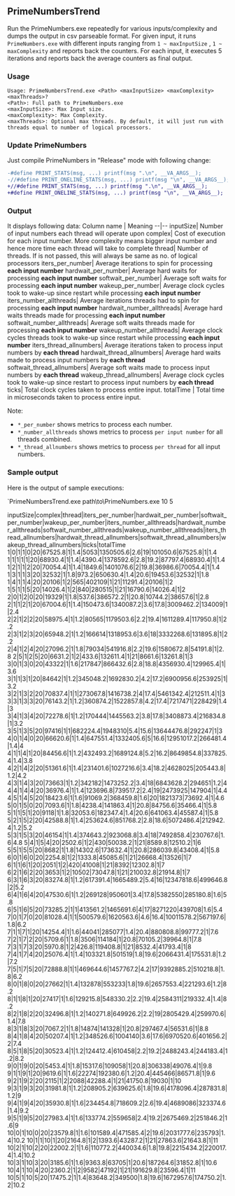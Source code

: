 ## PrimeNumbersTrend

Run the PrimeNumbers.exe repeatedly for various inputs/complexity and dumps the output in csv parseable format. For given input, it runs `PrimeNumbers.exe` with different inputs ranging from `1 ~ maxInputSize` , `1 ~ maxComplexity` and reports back the counters. For each input, it executes 5 iterations and reports back the average counters as final output.

### Usage

```
Usage: PrimeNumbersTrend.exe <Path> <maxInputSize> <maxComplexity> <maxThreads>?
<Path>: Full path to PrimeNumbers.exe
<maxInputSize>: Max Input size.
<maxComplexity>: Max Complexity.
<maxThreads>: Optional max threads. By default, it will just run with threads equal to number of logical processors.
```

### Update PrimeNumbers
Just compile PrimeNumbers in "Release" mode with following change:

```diff
-#define PRINT_STATS(msg, ...) printf(msg ".\n", __VA_ARGS__);
-//#define PRINT_ONELINE_STATS(msg, ...) printf(msg "\n", __VA_ARGS__);
+//#define PRINT_STATS(msg, ...) printf(msg ".\n", __VA_ARGS__);
+#define PRINT_ONELINE_STATS(msg, ...) printf(msg "\n", __VA_ARGS__);
```

### Output

It displays following data:
Column name | Meaning
--|--
inputSize| Number of input numbers each thread will operate upon
complex| Cost of execution for each input number. More complexity means bigger input number and hence more time each thread will take to complete
thread| Number of threads. If <maxThreads> is not passed, this will always be same as no. of logical processors
iters_per_number| Average iterations to spin for processing **each input number**
hardwait_per_number| Average hard waits for processing **each input number**
softwait_per_number| Average soft waits for processing **each input number**
wakeup_per_number| Average clock cycles took to wake-up since restart while processing **each input number**
iters_number_allthreads| Average iterations threads had to spin for processing **each input number**
hardwait_number_allthreads| Average hard waits threads made for processing **each input number**
softwait_number_allthreads| Average soft waits threads made for processing **each input number**
wakeup_number_allthreads| Average clock cycles threads took to wake-up since restart while processing **each input number**
iters_thread_allnumbers| Average iterations taken to process input numbers by **each thread**
hardwait_thread_allnumbers| Average hard waits made to process input numbers by **each thread**
softwait_thread_allnumbers| Average soft waits made to process input numbers by **each thread**
wakeup_thread_allnumbers| Average clock cycles took to wake-up since restart to process input numbers by **each thread**
ticks| Total clock cycles taken to process entire input.
totalTime | Total time in microseconds taken to process entire input.

Note:
- `*_per_number` shows metrics to process each number.
- `*_number_allthreads` shows metrics to process `per input number` for all threads combined.
- `*_thread_allnumbers` shows metrics to process `per thread` for all input numbers.


### Sample output

Here is the output of sample executions:

`PrimeNumbersTrend.exe path\to\PrimeNumbers.exe 10 5

inputSize|complex|thread|iters_per_number|hardwait_per_number|softwait_per_number|wakeup_per_number|iters_number_allthreads|hardwait_number_allthreads|softwait_number_allthreads|wakeup_number_allthreads|iters_thread_allnumbers|hardwait_thread_allnumbers|softwait_thread_allnumbers|wakeup_thread_allnumbers|ticks|totalTime
1|0|1|1|0|20|67525.8|1|1.4|5053|1350505.6|2.6|19|101050.6|67525.8|1|1.4
1|1|1|1|1|20|68930.4|1|1.4|4390.4|1378592.6|2.8|19.2|87797.4|68930.4|1|1.4
1|2|1|1|2|20|70054.4|1|1.4|1849.6|1401076.6|2|19.8|36986.6|70054.4|1|1.4
1|3|1|1|3|20|32532|1|1.8|973.2|650630.4|1.4|20.6|19453.6|32532|1|1.8
1|4|1|1|4|20|20106|1|2|565|402109|1|21|11291.4|20106|1|2
1|5|1|1|5|20|14026.4|1|2|840|280515|1|21|16790.6|14026.4|1|2
2|0|1|2|0|20|19329|1|1.8|537.6|386572.2|1|20.8|10744.2|38657.6|1|2.8
2|1|1|2|1|20|67004.6|1|1.4|150473.6|1340087.2|3.6|17.8|3009462.2|134009|1|2.4
2|2|1|2|2|20|58975.4|1|1.2|80565|1179503.6|2.2|19.4|1611289.4|117950.8|1|2.2
2|3|1|2|3|20|65948.2|1|1.2|166614|1318953.6|3.6|18|3332268.6|131895.8|1|2.2
2|4|1|2|4|20|27096.2|1|1.8|79034|541916.8|2.2|19.6|1580672.8|54191.8|1|2.8
2|5|1|2|5|20|6631.2|1|2|433.6|132611.4|1|21|8661.6|13261.8|1|3
3|0|1|3|0|20|43322|1|1.6|217847|866432.6|2.8|18.8|4356930.4|129965.4|1|3.6
3|1|1|3|1|20|84642|1|1.2|345048.2|1692830.2|4.2|17.2|6900956.6|253925|1|3.2
3|2|1|3|2|20|70837.4|1|1|273067.8|1416738.2|4|17.4|5461342.4|212511.4|1|3
3|3|1|3|3|20|76143.2|1|1.2|360874.2|1522857.8|4.2|17.4|7217471|228429|1.4|3
3|4|1|3|4|20|72278.6|1|1.2|170444|1445563.2|3.8|17.8|3408873.4|216834.8|1|3.2
3|5|1|3|5|20|97416|1|1|682224.4|1948310|5.4|15.6|13644476.8|292247|1|3
4|0|1|4|0|20|66620.6|1|1.4|647551.4|1332405.6|5|16.6|12951017.2|266481.4|1.4|4
4|1|1|4|1|20|84456.6|1|1.2|432493.2|1689124.8|5.2|16.2|8649854.8|337825.4|1.4|3.8
4|2|1|4|2|20|51361.6|1|1.4|231401.6|1027216.6|3.4|18.2|4628025|205443.8|1.2|4.2
4|3|1|4|3|20|73663|1|1.2|342182|1473252.2|3.4|18|6843628.2|294651|1.2|4
4|4|1|4|4|20|36976.4|1|1.4|123696.8|739517.2|2.4|19|2473925|147904|1|4.4
4|5|1|4|5|20|18423.6|1|1.6|91069.2|368459.8|1.6|20|1821373|73692.4|1|4.6
5|0|1|5|0|20|7093.6|1|1.8|4238.4|141863.4|1|20.8|84756.6|35466.4|1|5.8
5|1|1|5|1|20|9118|1|1.8|32053.6|182347.4|1.4|20.6|641063.4|45587.4|1|5.8
5|2|1|5|2|20|42588.8|1|1.4|253624.6|851768.2|2.8|18.6|5072486.4|212942.4|1.2|5.2
5|3|1|5|3|20|46154|1|1.4|374643.2|923068.8|3.4|18|7492858.4|230767.6|1.6|4.8
5|4|1|5|4|20|2502.6|1|2|430|50038.2|1|21|8589.8|12510.2|1|6
5|5|1|5|5|20|8682|1|1.8|14302.6|173632.4|1|20.8|286039.8|43408.4|1|5.8
6|0|1|6|0|20|2254.8|1|2|1333.8|45085.6|1|21|26668.4|13526|1|7
6|1|1|6|1|20|2051|1|2|420|41008|1|21|8392|12302.8|1|7
6|2|1|6|2|20|3653|1|2|10502|73047.8|1|21|210032.8|21914.8|1|7
6|3|1|6|3|20|83274.8|1|1.2|617391.4|1665489.2|5.4|16|12347818.6|499646.8|2|5.2
6|4|1|6|4|20|47530.6|1|1.2|269128|950601|3.4|17.8|5382550|285180.8|1.6|5.8
6|5|1|6|5|20|73285.2|1|1|413561.2|1465691.6|4|17|8271220|439708|1.6|5.4
7|0|1|7|0|20|81028.4|1|1|500579.6|1620563.6|4.6|16.4|10011578.2|567197.6|1.8|6.2
7|1|1|7|1|20|14254.4|1|1.6|44041|285077|1.4|20.4|880808.8|99777.2|1|7.6
7|2|1|7|2|20|5709.6|1|1.8|3506|114184|1|20.8|70105.2|39964.8|1|7.8
7|3|1|7|3|20|5970.8|1|2|426.8|119408.8|1|21|8532.4|41793.4|1|8
7|4|1|7|4|20|25076.4|1|1.4|103321.8|501519|1.8|19.6|2066431.4|175531.8|1.2|7.2
7|5|1|7|5|20|72888.8|1|1|469644.6|1457767.2|4.2|17|9392885.2|510218.8|1.8|6.2
8|0|1|8|0|20|27662|1|1.4|132878|553233|1.8|19.6|2657553.4|221293.6|1.2|8.2
8|1|1|8|1|20|27417|1|1.6|129215.8|548330.2|2.2|19.4|2584311|219332.4|1.4|8.2
8|2|1|8|2|20|32496.8|1|1.2|140271.8|649926.2|2.2|19|2805429.4|259970.6|1.4|7.8
8|3|1|8|3|20|7067.2|1|1.8|14874|141328|1|20.8|297467.4|56531.6|1|8.8
8|4|1|8|4|20|50207.4|1|1.2|348526.6|1004140|3.6|17.6|6970520.6|401656.2|2|7.4
8|5|1|8|5|20|30523.4|1|1.2|124412.4|610458|2.2|19.2|2488243.4|244183.4|1.2|8.2
9|0|1|9|0|20|5453.4|1|1.8|15317.6|109058|1|20.8|306338|49076.4|1|9.8
9|1|1|9|1|20|9619.6|1|1.6|22274|192380.6|1.2|20.4|445466|86571.8|1|9.6
9|2|1|9|2|20|2115|1|2|2088|42288.4|1|21|41750.8|19030|1|10
9|3|1|9|3|20|31981.8|1|1.2|208905.2|639625.6|1.8|19.6|4178096.4|287831.8|1.2|9
9|4|1|9|4|20|35930.8|1|1.6|234454.8|718609.2|2.6|19.4|4689086|323374.6|1.4|9.2
9|5|1|9|5|20|27983.4|1|1.6|133774.2|559658|2.4|19.2|2675469.2|251846.2|1.6|9
10|0|1|10|0|20|23579.8|1|1.6|101589.4|471585.4|2|19.6|2031777.6|235793|1.4|10.2
10|1|1|10|1|20|2164.8|1|2|1393.6|43287.2|1|21|27863.6|21643.8|1|11
10|2|1|10|2|20|22002.2|1|1.6|110772.2|440034.6|1.8|19.8|2215434.2|220017.4|1.4|10.2
10|3|1|10|3|20|3185.6|1|1.6|9363.8|63705|1|20.6|187264.6|31852.8|1|10.6
10|4|1|10|4|20|2360.2|1|2|9582|47192|1|21|191629.8|23596.4|1|11
10|5|1|10|5|20|17475.2|1|1.4|83648.2|349500|1.8|19.6|1672957.6|174750.2|1.2|10.2